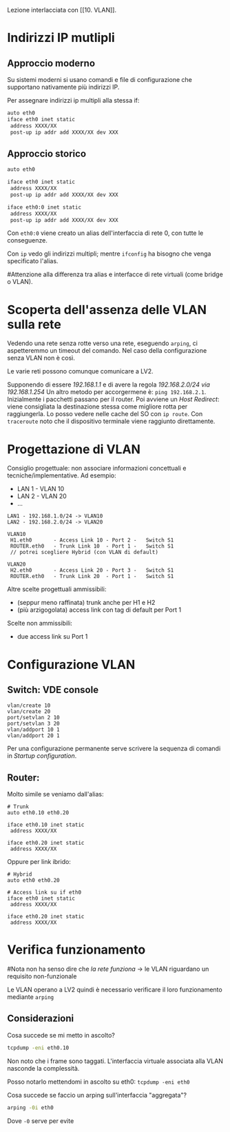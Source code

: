 Lezione interlacciata con [[10. VLAN]].

# Indirizzi IP mutlipli
## Approccio moderno
Su sistemi moderni si usano comandi e file di configurazione che supportano nativamente più indirizzi IP.

Per assegnare indirizzi ip multipli alla stessa if:
```bash
auto eth0
iface eth0 inet static
 address XXXX/XX
 post-up ip addr add XXXX/XX dev XXX
```

## Approccio storico
```bash
auto eth0

iface eth0 inet static
 address XXXX/XX
 post-up ip addr add XXXX/XX dev XXX

iface eth0:0 inet static
 address XXXX/XX
 post-up ip addr add XXXX/XX dev XXX
```

Con `eth0:0` viene creato un alias dell'interfaccia di rete 0, con tutte le conseguenze.

Con `ip` vedo gli indirizzi multipli; mentre `ifconfig` ha bisogno che venga specificato l'alias.

#Attenzione alla differenza tra alias e interfacce di rete virtuali (come bridge o VLAN).
# Scoperta dell'assenza delle VLAN sulla rete
Vedendo una rete senza rotte verso una rete, eseguendo `arping`, ci aspetteremmo un timeout del comando. Nel caso della configurazione senza VLAN non è così.

Le varie reti possono comunque comunicare a LV2.

Supponendo di essere *192.168.1.1* e di avere la regola *192.168.2.0/24 via 192.168.1.254*
Un altro metodo per accorgermene è: `ping 192.168.2.1`. Inizialmente i pacchetti passano per il router. Poi avviene un *Host Redirect*: viene consigliata la destinazione stessa come migliore rotta per raggiungerla. Lo posso vedere nelle cache del SO con `ip route`. Con `traceroute` noto che il dispositivo terminale viene raggiunto direttamente.

# Progettazione di VLAN
Consiglio progettuale: non associare informazioni concettuali e tecniche/implementative. Ad esempio:
- LAN 1 - VLAN 10
- LAN 2 - VLAN 20
- ...

```
LAN1 - 192.168.1.0/24 -> VLAN10
LAN2 - 192.168.2.0/24 -> VLAN20

VLAN10
 H1.eth0       - Access Link 10 - Port 2 -   Switch S1
 ROUTER.eth0   - Trunk Link 10  - Port 1 -   Switch S1
 // potrei scegliere Hybrid (con VLAN di default)

VLAN20
 H2.eth0       - Access Link 20 - Port 3 -   Switch S1
 ROUTER.eth0   - Trunk Link 20  - Port 1 -   Switch S1
```

Altre scelte progettuali ammissibili:
- (seppur meno raffinata) trunk anche per H1 e H2
- (più arzigogolata) access link con tag di default per Port 1

Scelte non ammissibili:
- due access link su Port 1

# Configurazione VLAN
## Switch: VDE console
```vde
vlan/create 10
vlan/create 20
port/setvlan 2 10
port/setvlan 3 20
vlan/addport 10 1
vlan/addport 20 1
```

Per una configurazione permanente serve scrivere la sequenza di comandi in *Startup configuration*.
## Router:
Molto simile se veniamo dall'alias:
```
# Trunk
auto eth0.10 eth0.20

iface eth0.10 inet static
 address XXXX/XX

iface eth0.20 inet static
 address XXXX/XX
```

Oppure per link ibrido:
```
# Hybrid
auto eth0 eth0.20

# Access link su if eth0
iface eth0 inet static
 address XXXX/XX

iface eth0.20 inet static
 address XXXX/XX
```

# Verifica funzionamento
#Nota non ha senso dire che *la rete funziona* -> le VLAN riguardano un requisito non-funzionale

Le VLAN operano a LV2 quindi è necessario verificare il loro funzionamento mediante `arping`

## Considerazioni
Cosa succede se mi metto in ascolto?
```bash
tcpdump -eni eth0.10
```

Non noto che i frame sono taggati. L'interfaccia virtuale associata alla VLAN nasconde la complessità.

Posso notarlo mettendomi in ascolto su eth0: `tcpdump -eni eth0`

Cosa succede se faccio un arping sull'interfaccia "aggregata"?
```bash
arping -0i eth0
```
Dove `-0` serve per evite